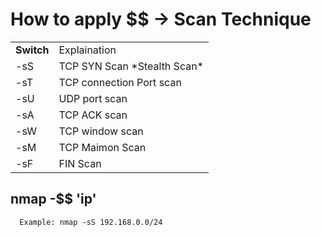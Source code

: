    # How to apply $$ -> Scan Technique
   
   <table>
    <tr>
      <td><strong>Switch</strong></td>
      <td>Explaination</td>
      </tr>
    <tr>
      <td>-sS</td>
      <td>TCP SYN Scan *Stealth Scan*</td>
    </tr>
    <tr>
      <td>-sT</td>
      <td>TCP connection Port scan</td>
    </tr>
    <tr>
      <td>-sU</td>
      <td>UDP port scan</td>
    </tr>
    <tr>
      <td>-sA</td>
      <td>TCP ACK scan</td>
    </tr>
    <tr>
      <td>-sW</td>
      <td>TCP window scan</td>
    </tr>
    <tr>
      <td>-sM</td>
      <td>TCP Maimon Scan</td>
    </tr>
    <tr>
      <td>-sF</td>
      <td>FIN Scan</td>
    </tr>
  </table>

   ## nmap -$$ 'ip'
      Example: nmap -sS 192.168.0.0/24
